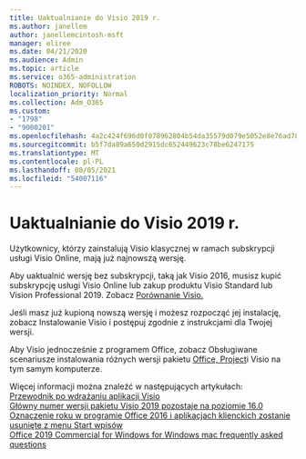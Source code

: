 ```yaml
---
title: Uaktualnianie do Visio 2019 r.
ms.author: janellem
author: janellemcintosh-msft
manager: eliree
ms.date: 04/21/2020
ms.audience: Admin
ms.topic: article
ms.service: o365-administration
ROBOTS: NOINDEX, NOFOLLOW
localization_priority: Normal
ms.collection: Adm_O365
ms.custom:
- "1798"
- "9000201"
ms.openlocfilehash: 4a2c424f696d0f078962804b54da35579d079e5052e8e76ad7803b093e0f6d7e
ms.sourcegitcommit: b5f7da89a650d2915dc652449623c78be6247175
ms.translationtype: MT
ms.contentlocale: pl-PL
ms.lasthandoff: 08/05/2021
ms.locfileid: "54007116"
---
```

# <a name="upgrade-to-visio-2019"></a>Uaktualnianie do Visio 2019 r.

Użytkownicy, którzy zainstalują Visio klasycznej w ramach subskrypcji usługi Visio Online, mają już najnowszą wersję. 

Aby uaktualnić wersję bez subskrypcji, taką jak Visio 2016, musisz kupić subskrypcję usługi Visio Online lub zakup produktu Visio Standard lub Vision Professional 2019. Zobacz [Porównanie Visio.](https://products.office.com/visio/microsoft-visio-plans-and-pricing-compare-visio-options)

Jeśli masz już kupioną nowszą wersję i [](https://support.office.com/article/f98f21e3-aa02-4827-9167-ddab5b025710?wt.mc_id=OfficeAdm_ClientDIA_Alchemy1798) możesz rozpocząć jej instalację, zobacz Instalowanie Visio i postępuj zgodnie z instrukcjami dla Twojej wersji. 

Aby Visio jednocześnie z programem Office, zobacz Obsługiwane scenariusze instalowania różnych wersji pakietu [Office, Project](https://docs.microsoft.com/deployoffice/install-different-office-visio-and-project-versions-on-the-same-computer)i Visio na tym samym komputerze.

Więcej informacji można znaleźć w następujących artykułach:<br>
[Przewodnik po wdrażaniu aplikacji Visio](https://docs.microsoft.com/deployoffice/deployment-guide-for-visio)<br>
[Główny numer wersji pakietu Visio 2019 pozostaje na poziomie 16.0](https://docs.microsoft.com/deployoffice/office2019/overview#whats-stayed-the-same-in-office-2019)<br>
[Oznaczenie roku w programie Office 2016 i aplikacjach klienckich zostanie usunięte z menu Start wpisów](https://support.office.com/article/8fe5e052-76d2-49de-af30-2e84ed3da907?wt.mc_id=OfficeAdm_ClientDIA_Alchemy1798)<br>
[Office 2019 Commercial for Windows for Windows mac frequently asked questions](https://support.microsoft.com/help/4133312) 
